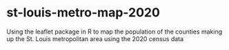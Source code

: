 # st-louis-metro-map-2020
Using the leaflet package in R to map the population of the counties making up the St. Louis metropolitan area using the 2020 census data
